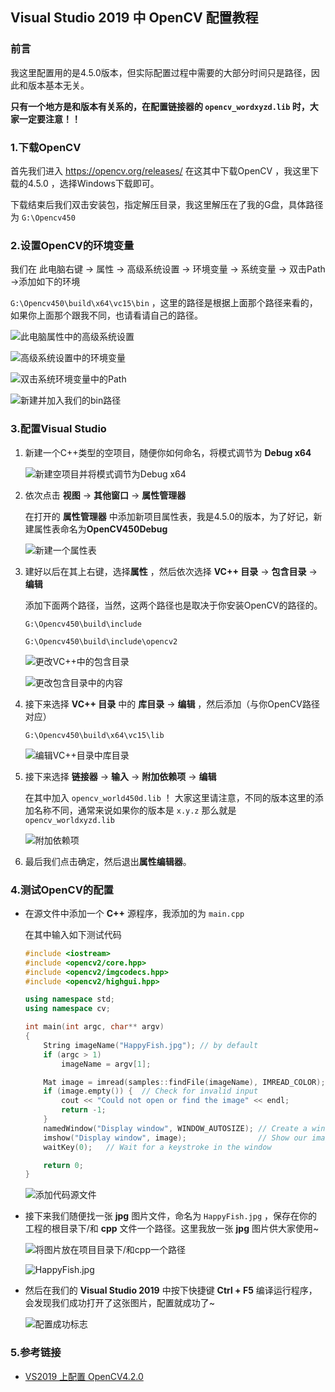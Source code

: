 ## Visual Studio 2019 中 OpenCV 配置教程

### 前言

我这里配置用的是4.5.0版本，但实际配置过程中需要的大部分时间只是路径，因此和版本基本无关。
	
**只有一个地方是和版本有关系的，在配置链接器的 `opencv_wordxyzd.lib` 时，大家一定要注意！！**

<!--more-->


### 1.下载OpenCV

首先我们进入 https://opencv.org/releases/ 在这其中下载OpenCV ，我这里下载的4.5.0 ，选择Windows下载即可。
	
下载结束后我们双击安装包，指定解压目录，我这里解压在了我的G盘，具体路径为 `G:\Opencv450` 

### 2.设置OpenCV的环境变量

我们在 此电脑右键 -> 属性 -> 高级系统设置 -> 环境变量 -> 系统变量 -> 双击Path ->添加如下的环境 
	
`G:\Opencv450\build\x64\vc15\bin` ，这里的路径是根据上面那个路径来看的，如果你上面那个跟我不同，也请看请自己的路径。

![此电脑属性中的高级系统设置][1]

![高级系统设置中的环境变量][2]

![双击系统环境变量中的Path][3]

![新建并加入我们的bin路径][4]

### 3.配置Visual Studio

1. 新建一个C++类型的空项目，随便你如何命名，将模式调节为 **Debug x64**

   ![新建空项目并将模式调节为Debug x64][5]

2. 依次点击 **视图** -> **其他窗口** -> **属性管理器** 

   在打开的 **属性管理器** 中添加新项目属性表，我是4.5.0的版本，为了好记，新建属性表命名为**OpenCV450Debug**

   ![新建一个属性表][6] 

3. 建好以后在其上右键，选择**属性** ，然后依次选择 **VC++ 目录** -> **包含目录** -> **编辑** 

   添加下面两个路径，当然，这两个路径也是取决于你安装OpenCV的路径的。

   `G:\Opencv450\build\include`

   `G:\Opencv450\build\include\opencv2`

   ![更改VC++中的包含目录][7]

   ![更改包含目录中的内容][8]

4. 接下来选择 **VC++ 目录** 中的 **库目录** -> **编辑** ，然后添加（与你OpenCV路径对应）

   `G:\Opencv450\build\x64\vc15\lib`

   ![编辑VC++目录中库目录][9]

5. 接下来选择 **链接器** -> **输入** -> **附加依赖项** -> **编辑**

   在其中加入 `opencv_world450d.lib` ！ 大家这里请注意，不同的版本这里的添加名称不同，通常来说如果你的版本是 `x.y.z`  那么就是 `opencv_worldxyzd.lib`

   ![附加依赖项][10]

6. 最后我们点击确定，然后退出**属性编辑器**。

### 4.测试OpenCV的配置

+ 在源文件中添加一个 **C++** 源程序，我添加的为 `main.cpp`  

  在其中输入如下测试代码

  ```cpp
  #include <iostream>
  #include <opencv2/core.hpp>
  #include <opencv2/imgcodecs.hpp>
  #include <opencv2/highgui.hpp>
  
  using namespace std;
  using namespace cv;
  
  int main(int argc, char** argv)
  {
      String imageName("HappyFish.jpg"); // by default
      if (argc > 1)
          imageName = argv[1];
  
      Mat image = imread(samples::findFile(imageName), IMREAD_COLOR); // Read the file
      if (image.empty()) {  // Check for invalid input
          cout << "Could not open or find the image" << endl;
          return -1;
      }
      namedWindow("Display window", WINDOW_AUTOSIZE); // Create a window for display.
      imshow("Display window", image);                // Show our image inside it.
      waitKey(0);   // Wait for a keystroke in the window
  
      return 0;
  }
  ```

  ![添加代码源文件][11]

+ 接下来我们随便找一张 **jpg** 图片文件，命名为 `HappyFish.jpg` ，保存在你的工程的根目录下/和 **cpp** 文件一个路径。这里我放一张 **jpg** 图片供大家使用~

  

  ![将图片放在项目目录下/和cpp一个路径][12]

  ![HappyFish.jpg][13]

+ 然后在我们的 **Visual Studio 2019** 中按下快捷键 **Ctrl + F5** 编译运行程序，会发现我们成功打开了这张图片，配置就成功了~

  ![配置成功标志][14]

### 5.参考链接

+ [VS2019 上配置 OpenCV4.2.0](https://www.jianshu.com/p/908551afa8fd)


[1]: https://www.zzsqwq.cn/usr/uploads/2020/10/1401048133.png
[2]: https://www.zzsqwq.cn/usr/uploads/2020/10/705625531.png
[3]: https://www.zzsqwq.cn/usr/uploads/2020/10/3556583146.png
[4]: https://www.zzsqwq.cn/usr/uploads/2020/10/3685752206.png
[5]: https://www.zzsqwq.cn/usr/uploads/2020/10/3001499231.png
[6]: https://www.zzsqwq.cn/usr/uploads/2020/10/1199777575.png
[7]: https://www.zzsqwq.cn/usr/uploads/2020/10/2408130113.png
[8]: https://www.zzsqwq.cn/usr/uploads/2020/10/958765988.png
[9]: https://www.zzsqwq.cn/usr/uploads/2020/10/2096976051.png
[10]: https://www.zzsqwq.cn/usr/uploads/2020/10/1791849957.png
[11]: https://www.zzsqwq.cn/usr/uploads/2020/10/1422866535.png
[12]: https://www.zzsqwq.cn/usr/uploads/2020/10/1938099554.png
[13]: https://www.zzsqwq.cn/usr/uploads/2020/10/1150699358.jpg
[14]: https://www.zzsqwq.cn/usr/uploads/2020/10/2092454279.png

